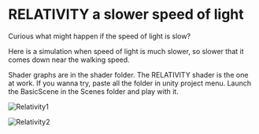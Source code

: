 # RELATIVITY a slower speed of light
  
Curious what might happen if the speed of light is slow?  

Here is a simulation when speed of light is much slower, so slower that it comes down near the walking speed.  

Shader graphs are in the shader folder. The RELATIVITY shader is the one at work. If you wanna try, paste all the folder in unity project menu. Launch the BasicScene in the Scenes folder and play with it.



![Relativity1](https://github.com/user-attachments/assets/102307c6-ee71-40b5-afed-ac0f7db9018e)


![Relativity2](https://github.com/user-attachments/assets/f75c032f-7d9f-46a3-a312-2536ca6cae85)
